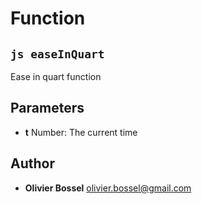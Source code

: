 
# Function


## ```js easeInQuart ```


Ease in quart function

## Parameters

- **t**  Number: The current time




## Author
- **Olivier Bossel** <a href="mailto:olivier.bossel@gmail.com">olivier.bossel@gmail.com</a> 



